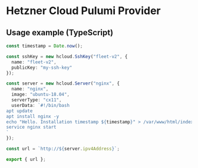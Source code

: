 # Hetzner Cloud Pulumi Provider

## Usage example (TypeScript)

```typescript
const timestamp = Date.now();

const sshKey = new hcloud.SshKey("fleet-v2", {
  name: "fleet-v2",
  publicKey: "my-ssh-key"
});

const server = new hcloud.Server("nginx", {
  name: "nginx",
  image: "ubuntu-18.04",
  serverType: "cx11",
  userData: `#!/bin/bash
apt update
apt install nginx -y
echo "Hello. Installation timestamp ${timestamp}" > /var/www/html/index.html
service nginx start
`
});

const url = `http://${server.ipv4Address}`;

export { url };
```
